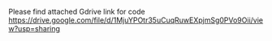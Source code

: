 Please find attached Gdrive link for code
https://drive.google.com/file/d/1MjuYPOtr35uCuqRuwEXpjmSg0PVo9Oii/view?usp=sharing
